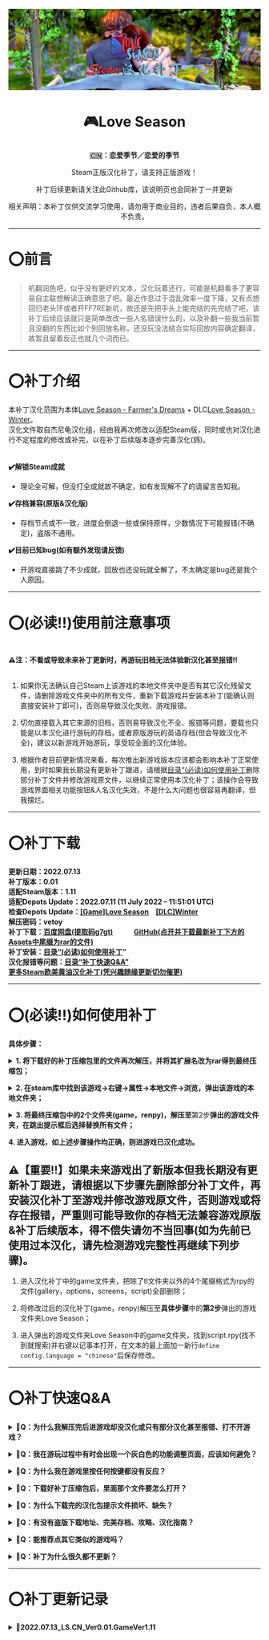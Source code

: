 ![image](https://github.com/Vetoyi/CN_Patch.Love_Season/blob/main/%E5%B0%81%E9%9D%A2(Love%20Season).jpg)
# <p align="center">:video_game:Love Season</p>
**<p align="center">:cn:：恋爱季节／恋爱的季节</p>**
<p align="center">Steam正版汉化补丁，请支持正版游戏！</p>
<p align="center">补丁后续更新请关注此Github库，该说明页也会同补丁一并更新</p>
<p align="center">相关声明：本补丁仅供交流学习使用，请勿用于商业目的，违者后果自负，本人概不负责。</p>

***

# :o:前言
> 机翻润色吧，似乎没有更好的文本，汉化玩着还行，可能是机翻看多了更容易自主联想解读正确意思了吧。最近作息过于混乱效率一度下降，又有点想回归老头环或者开FF7RE新坑，故还是先把手头上能完结的先完结了吧，该补丁后续应该就只是简单改改一些人名错误什么的，以及补翻一些我当前暂且没翻的东西比如个别回放名称，还没玩没法结合实际回放内容确定翻译，故暂且留着反正也就几个词而已。

***

# :o:补丁介绍
本补丁汉化范围为本体[Love Season - Farmer's Dreams](https://store.steampowered.com/app/1732050) + DLC[Love Season - Winter](https://store.steampowered.com/app/1910070)。
<br>汉化文件取自杰尼龟汉化组，经由我再次修改以适配Steam版，同时或也对汉化进行不定程度的修改或补完，以在补丁后续版本逐步完善汉化(鸽)。
<br><br><br>
**:heavy_check_mark:解锁Steam成就**
- 理论全可解，但没打全成就故不确定，如有发现解不了的请留言告知我。

**:heavy_check_mark:存档兼容(原版&汉化版)**
- 存档节点或不一致，进度会倒退一些或保持原样，少数情况下可能报错(不确定)，盗版不通用。

**:heavy_check_mark:目前已知bug(如有额外发现请反馈)**
- 开游戏直接跳了不少成就，回放也还没玩就全解了，不太确定是bug还是我个人原因。

***

# :o:(必读:bangbang:)使用前注意事项
<br>**:warning:注：不看或导致未来补丁更新时，再游玩旧档无法体验新汉化甚至报错:bangbang:**<br>
<br>
1. 如果你无法确认自己Steam上该游戏的本地文件夹中是否有其它汉化残留文件，请删除游戏文件夹中的所有文件，重新下载游戏并安装本补丁(能确认则直接安装补丁即可)，否则易导致汉化失败、游戏报错。

2. 切勿直接载入其它来源的旧档，否则易导致汉化不全、报错等问题，要载也只能是以本汉化进行游玩的存档，或者原版游玩的英语存档(但会导致汉化不全)，建议以新游戏开始游玩，享受较全面的汉化体验。

3. 根据作者目前更新情况来看，每次推出新游戏版本应该都会影响本补丁正常使用，到时如果我长期没有更新补丁跟进，请根据[目录“(必读)如何使用补丁](https://github.com/Vetoyi/CN_Patch.Love_Season#warning重要bangbang如果未来游戏出了新版本但我长期没有更新补丁跟进请根据以下步骤先删除部分补丁文件再安装汉化补丁至游戏并修改游戏原文件否则游戏或将存在报错严重则可能导致你的存档无法兼容游戏原版补丁后续版本得不偿失请勿不当回事如为先前已使用过本汉化请先检测游戏完整性再继续下列步骤)删除部分补丁文件并修改游戏原文件，以继续正常使用本汉化补丁；该操作会导致游戏界面相关功能按钮&人名汉化失效，不是什么大问题也很容易再翻译，但我摆烂。

***

# :o:补丁下载
**更新日期：2022.07.13
<br>补丁版本：0.01
<br>适配Steam版本：1.11
<br>适配Depots Update：2022.07.11 (11 July 2022 – 11:51:01 UTC)
<br>检查Depots Update：[[Game]Love Season](https://steamdb.info/depot/1732051/manifests/)　[[DLC]Winter](https://steamdb.info/depot/1910070/manifests/)
<br>解压密码：vetoy
<br>补丁下载：[百度网盘(提取码g7gt)](https://pan.baidu.com/s/1hjUMl_I__fqXErzQ7IJIGQ)　　　[GitHub(点开并下载最新补丁下方的Assets中尾缀为rar的文件)](https://github.com/Vetoyi/CN_Patch.Love_Season/releases)
<br>补丁安装：[目录“(必读)如何使用补丁](https://github.com/Vetoyi/CN_Patch.Love_Season#o必读bangbang如何使用补丁)”
<br>汉化报错等问题：[目录“补丁快速Q&A”](https://github.com/Vetoyi/CN_Patch.Love_Season#o补丁快速qa)
<br>[更多Steam欧美黄油汉化补丁(凭兴趣随缘更新切勿催更)](https://github.com/Vetoyi/CN_Patch.RenPy_Games)**

***

# :o:(必读:bangbang:)如何使用补丁
**具体步骤：**

**<details><summary>1. 将下载好的补丁压缩包里的文件再次解压，并将其扩展名改为rar得到最终压缩包；</summary>**
>下图仅为举例，请结合实际根据补丁汉化的游戏进行调整
> ![image](https://github.com/Vetoyi/CN_Patch.Being_A_DIK/blob/main/(%E5%BF%85%E8%AF%BB%E2%80%BC%EF%B8%8F)%E5%A6%82%E4%BD%95%E4%BD%BF%E7%94%A8%E8%A1%A5%E4%B8%81/01.jpg)
> ![image](https://github.com/Vetoyi/CN_Patch.Being_A_DIK/blob/main/(%E5%BF%85%E8%AF%BB%E2%80%BC%EF%B8%8F)%E5%A6%82%E4%BD%95%E4%BD%BF%E7%94%A8%E8%A1%A5%E4%B8%81/02.jpg)</details>

**<details><summary>2. 在steam库中找到该游戏→右键→属性→本地文件→浏览，弹出该游戏的本地文件夹；</summary>**
>下图仅为举例，请结合实际根据补丁汉化的游戏进行调整
> <br>![image](https://github.com/Vetoyi/CN_Patch.Being_A_DIK/blob/main/(%E5%BF%85%E8%AF%BB%E2%80%BC%EF%B8%8F)%E5%A6%82%E4%BD%95%E4%BD%BF%E7%94%A8%E8%A1%A5%E4%B8%81/03.jpg)
> ![image](https://github.com/Vetoyi/CN_Patch.Being_A_DIK/blob/main/(%E5%BF%85%E8%AF%BB%E2%80%BC%EF%B8%8F)%E5%A6%82%E4%BD%95%E4%BD%BF%E7%94%A8%E8%A1%A5%E4%B8%81/04.jpg)</details>

**<details><summary>3. 将最终压缩包中的2个文件夹(game，renpy)，解压至**第2步**弹出的游戏文件夹，在跳出提示框后选择替换所有文件；</summary>**
>下图仅为举例，请结合实际根据补丁汉化的游戏进行调整
> ![image](https://github.com/Vetoyi/CN_Patch.Being_A_DIK/blob/main/(%E5%BF%85%E8%AF%BB%E2%80%BC%EF%B8%8F)%E5%A6%82%E4%BD%95%E4%BD%BF%E7%94%A8%E8%A1%A5%E4%B8%81/05.jpg)
</details>

**4. 进入游戏，如上述步骤操作均正确，则进游戏已汉化成功。**

## :warning:【重要:bangbang:】如果未来游戏出了新版本但我长期没有更新补丁跟进，请根据以下步骤先删除部分补丁文件，再安装汉化补丁至游戏并修改游戏原文件，否则游戏或将存在报错，严重则可能导致你的存档无法兼容游戏原版&补丁后续版本，得不偿失请勿不当回事(如为先前已使用过本汉化，请先检测游戏完整性再继续下列步骤)。

1. 进入汉化补丁中的game文件夹，把除了tl文件夹以外的4个尾缀格式为rpy的文件(gallery，options，screens，script)全部删除；

2. 将修改过后的汉化补丁(game，renpy)解压至**具体步骤**中的**第2步**弹出的游戏文件夹Love Season；

3. 进入弹出的游戏文件夹Love Season中的game文件夹，找到script.rpy(找不到就搜索)并右键以记事本打开，在文本的最上面加一新行`define config.language = "chinese"`后保存修改。


***

# :o:补丁快速Q&A
**<details><summary>:red_circle:Q：为什么我解压完后进游戏却没汉化或只有部分汉化甚至报错、打不开游戏？</summary>**
> :green_circle:A：确认是否完成以下所有操作，如果全部都做到却还不行，再留言反馈：
> 1. 根据[目录“(必读)如何使用补丁”](https://github.com/Vetoyi/CN_Patch.Love_Season#o必读bangbang如何使用补丁)正确解压最新汉化补丁，别把文件放错位置，否则你可能会报错连游戏都打不开；
> 
> 2. 如果你无法确认自己Steam上该游戏的本地文件夹中是否有其它汉化残留文件，请删除该游戏文件夹中的所有文件，重新下载游戏并安装本补丁(能确认则直接安装补丁即可)；
>>下图仅为举例，请结合实际根据补丁汉化的游戏进行调整
>>![image](https://github.com/Vetoyi/CN_Patch.Being_A_DIK/blob/main/%E8%A1%A5%E4%B8%81%E5%BF%AB%E9%80%9FQ%26A/01.jpg)
> 3. 以上步骤均完成后，则应已有汉化，如为第一次使用本汉化补丁，切勿直接载入其它来源的旧档，否则易导致汉化不全、报错等问题，要载也只能是以本汉化进行游玩的存档，或者原版游玩的英语存档(但会导致汉化不全)，建议以新游戏开始游玩，享受较全面的汉化体验。</details>

**<details><summary>:red_circle:Q：我在游玩过程中有时会出现一个灰白色的功能调整页面，应该如何避免？</summary>**
> :green_circle:A：确保你没有开启大写锁定及中文输入法，要是开了大写锁定再按`“g”键`就会进功能页(`“Shift+g”键`也会)，这里通常是用来调整画面渲染方式的，如果你的游戏画面时常卡顿滞留，就可以在这里进行调试；但如果你并不需要而只是误进，那么每次一进到该页面就请直接点击下方的`“返回游戏/Return”键`退出该页面。
> 通常只需要关闭大写锁定就能避免该问题，但如果还是不行，请试着重复按几遍`“Shift”键`或`“Shift+Tab”键`，或者按一遍`“Shift+g”键`也可以，在这之后再按`“g”键`应该就正常了。
>> ![image](https://github.com/Vetoyi/CN_Patch.Being_A_DIK/blob/main/%E8%A1%A5%E4%B8%81%E5%BF%AB%E9%80%9FQ%26A/04.jpg)</details>

**<details><summary>:red_circle:Q：为什么我在游戏里按任何按键都没有反应？</summary>**
> :green_circle:A：你可能开启了中文输入法，请将其关闭并切换保持在英语键盘(如下图所示，没有请自行百度)；如果你没有也不愿意装英语键盘，请试着把你的输入法状态调整为英语，再进游戏也许能正常按按键键，但如果不行请花时间研究一下英语键盘。
>> ![image](https://github.com/Vetoyi/CN_Patch.Being_A_DIK/blob/main/%E8%A1%A5%E4%B8%81%E5%BF%AB%E9%80%9FQ%26A/03.jpg)</details>

**<details><summary>:red_circle:Q：下载好补丁压缩包后，里面那个文件要怎么打开？</summary>**
> :green_circle:A：百度“如何更改文件扩展名”，学会之后将下载好的补丁压缩包里的文件的扩展名改为rar，并对其再次解压得到最终压缩包；如果你连压缩包都打不开，请百度并下载个压缩包软件。</details>

**<details><summary>:red_circle:Q：为什么下载完的汉化包提示文件损坏、缺失？</summary>**
> :green_circle:A：说明你下载的过程或者电脑环境有问题，可能是杀毒软件等因素，需要你自行研究，我也无能为力。</details>

**<details><summary>:red_circle:Q：有没有盗版下载地址、完美存档、攻略、汉化指南？</summary>**
> :green_circle:A：没有别问，我只分享汉化补丁。</details>

**<details><summary>:red_circle:Q：能推荐点其它类似的游戏吗？</summary>**
> :green_circle:A：这个还是交给评论区的各位推荐吧，大家的黄油阅历肯定比我要丰富。</details>

**<details><summary>:red_circle:Q：补丁为什么很久都不更新？</summary>**
> :green_circle:A：摸鱼善哉，请勿催更，我不会保证有什么更新速度或者后续更新，甚至可能以后游戏出新版本导致补丁无法适配了我都不会更新，但既然现在能玩就抓紧好好享乐吧！</details>

***

# :o:补丁更新记录
**<details><summary>:beginner:2022.07.13_LS.CN_Ver0.01.GameVer1.11</summary>**
- 首次发布补丁</details>
